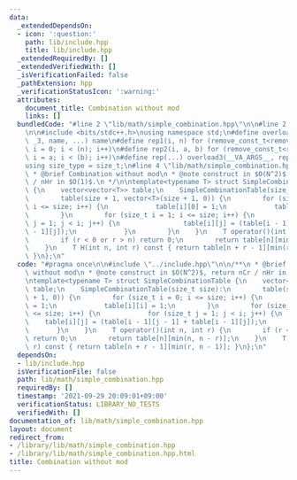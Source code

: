 ```yaml
---
data:
  _extendedDependsOn:
  - icon: ':question:'
    path: lib/include.hpp
    title: lib/include.hpp
  _extendedRequiredBy: []
  _extendedVerifiedWith: []
  _isVerificationFailed: false
  _pathExtension: hpp
  _verificationStatusIcon: ':warning:'
  attributes:
    document_title: Combination without mod
    links: []
  bundledCode: "#line 2 \"lib/math/simple_combination.hpp\"\n\n#line 2 \"lib/include.hpp\"\
    \n\n#include <bits/stdc++.h>\nusing namespace std;\n#define overload3(_NULL, _2,\
    \ _3, name, ...) name\n#define rep1(i, n) for (remove_const_t<remove_reference_t<decltype(n)>>\
    \ i = 0; i < (n); i++)\n#define rep2(i, a, b) for (remove_const_t<remove_reference_t<decltype(b)>>\
    \ i = a; i < (b); i++)\n#define rep(...) overload3(__VA_ARGS__, rep2, rep1)(__VA_ARGS__)\n\
    using size_type = size_t;\n#line 4 \"lib/math/simple_combination.hpp\"\n\n/**\n\
    \ * @brief Combination without mod\n * @note construct in $O(N^2)$, return nCr\
    \ / nHr in $O(1)$.\n */\n\ntemplate<typename T> struct SimpleCombinationTable\
    \ {\n    vector<vector<T>> table;\n    SimpleCombinationTable(size_t size):\n\
    \        table(size + 1, vector<T>(size + 1, 0)) {\n        for (size_t i = 0;\
    \ i <= size; i++) {\n            table[i][0] = 1;\n            table[i][i] = 1;\n\
    \        }\n        for (size_t i = 1; i <= size; i++) {\n            for (size_t\
    \ j = 1; j < i; j++) {\n                table[i][j] = (table[i - 1][j - 1] + table[i\
    \ - 1][j]);\n            }\n        }\n    }\n    T operator()(int n, int r) {\n\
    \        if (r < 0 or r > n) return 0;\n        return table[n][min(n, n - r)];\n\
    \    }\n    T H(int n, int r) const { return table[n + r - 1][min(r, n - 1)];\
    \ }\n};\n"
  code: "#pragma once\n\n#include \"../include.hpp\"\n\n/**\n * @brief Combination\
    \ without mod\n * @note construct in $O(N^2)$, return nCr / nHr in $O(1)$.\n */\n\
    \ntemplate<typename T> struct SimpleCombinationTable {\n    vector<vector<T>>\
    \ table;\n    SimpleCombinationTable(size_t size):\n        table(size + 1, vector<T>(size\
    \ + 1, 0)) {\n        for (size_t i = 0; i <= size; i++) {\n            table[i][0]\
    \ = 1;\n            table[i][i] = 1;\n        }\n        for (size_t i = 1; i\
    \ <= size; i++) {\n            for (size_t j = 1; j < i; j++) {\n            \
    \    table[i][j] = (table[i - 1][j - 1] + table[i - 1][j]);\n            }\n \
    \       }\n    }\n    T operator()(int n, int r) {\n        if (r < 0 or r > n)\
    \ return 0;\n        return table[n][min(n, n - r)];\n    }\n    T H(int n, int\
    \ r) const { return table[n + r - 1][min(r, n - 1)]; }\n};\n"
  dependsOn:
  - lib/include.hpp
  isVerificationFile: false
  path: lib/math/simple_combination.hpp
  requiredBy: []
  timestamp: '2021-09-29 20:09:01+09:00'
  verificationStatus: LIBRARY_NO_TESTS
  verifiedWith: []
documentation_of: lib/math/simple_combination.hpp
layout: document
redirect_from:
- /library/lib/math/simple_combination.hpp
- /library/lib/math/simple_combination.hpp.html
title: Combination without mod
---
```

